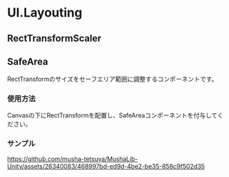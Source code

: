 # UI.Layouting

## RectTransformScaler

## SafeArea
RectTransformのサイズをセーフエリア範囲に調整するコンポーネントです。

### 使用方法
Canvasの下にRectTransformを配置し、SafeAreaコンポーネントを付与してください。

### サンプル
https://github.com/musha-tetsuya/MushaLib-Unity/assets/26340083/468997bd-ed9d-4be2-be35-858c9f502d35

